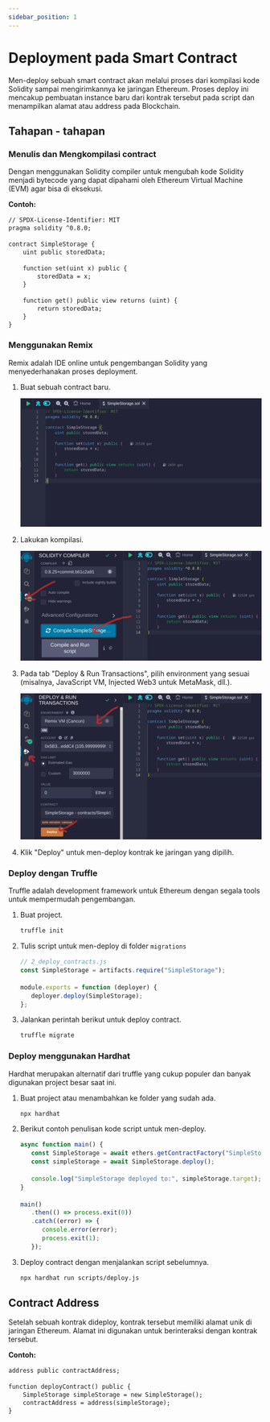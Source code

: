 ```yaml
---
sidebar_position: 1
---
```


# Deployment pada Smart Contract

Men-deploy sebuah smart contract akan melalui proses dari kompilasi kode Solidity sampai mengirimkannya ke jaringan Ethereum. Proses deploy ini mencakup pembuatan instance baru dari kontrak tersebut pada script dan menampilkan alamat atau address pada Blockchain.

## Tahapan - tahapan

### Menulis dan Mengkompilasi contract

Dengan menggunakan Solidity compiler untuk mengubah kode Solidity menjadi bytecode yang dapat dipahami oleh Ethereum Virtual Machine (EVM) agar bisa di eksekusi.

**Contoh:**

```solidity
// SPDX-License-Identifier: MIT
pragma solidity ^0.8.0;

contract SimpleStorage {
    uint public storedData;

    function set(uint x) public {
        storedData = x;
    }

    function get() public view returns (uint) {
        return storedData;
    }
}
```

### Menggunakan Remix

Remix adalah IDE online untuk pengembangan Solidity yang menyederhanakan proses deployment.

1. Buat sebuah contract baru.

   ![Remix IDE](./img/1.png)

2. Lakukan kompilasi.

   ![Remix IDE](./img/2.png)

3. Pada tab "Deploy & Run Transactions", pilih environment yang sesuai (misalnya, JavaScript VM, Injected Web3 untuk MetaMask, dll.).

   ![Remix IDE](./img/3.png)

4. Klik "Deploy" untuk men-deploy kontrak ke jaringan yang dipilih.

### Deploy dengan Truffle

Truffle adalah development framework untuk Ethereum dengan segala tools untuk mempermudah pengembangan.

1. Buat project.
   ```bash
   truffle init
   ```
2. Tulis script untuk men-deploy di folder `migrations`

   ```javascript
   // 2_deploy_contracts.js
   const SimpleStorage = artifacts.require("SimpleStorage");

   module.exports = function (deployer) {
      deployer.deploy(SimpleStorage);
   };
   ```

3. Jalankan perintah berikut untuk deploy contract.
   ```bash
   truffle migrate
   ```

### Deploy menggunakan Hardhat

Hardhat merupakan alternatif dari truffle yang cukup populer dan banyak digunakan project besar saat ini.

1. Buat project atau menambahkan ke folder yang sudah ada.
   ```bash
   npx hardhat
   ```
2. Berikut contoh penulisan kode script untuk men-deploy.

   ```javascript
   async function main() {
      const SimpleStorage = await ethers.getContractFactory("SimpleStorage");
      const simpleStorage = await SimpleStorage.deploy();

      console.log("SimpleStorage deployed to:", simpleStorage.target);
   }

   main()
      .then(() => process.exit(0))
      .catch((error) => {
         console.error(error);
         process.exit(1);
      });
   ```

3. Deploy contract dengan menjalankan script sebelumnya.
   ```bash
   npx hardhat run scripts/deploy.js
   ```

## Contract Address

Setelah sebuah kontrak dideploy, kontrak tersebut memiliki alamat unik di jaringan Ethereum. Alamat ini digunakan untuk berinteraksi dengan kontrak tersebut.

**Contoh:**

```solidity
address public contractAddress;

function deployContract() public {
    SimpleStorage simpleStorage = new SimpleStorage();
    contractAddress = address(simpleStorage);
}
```
